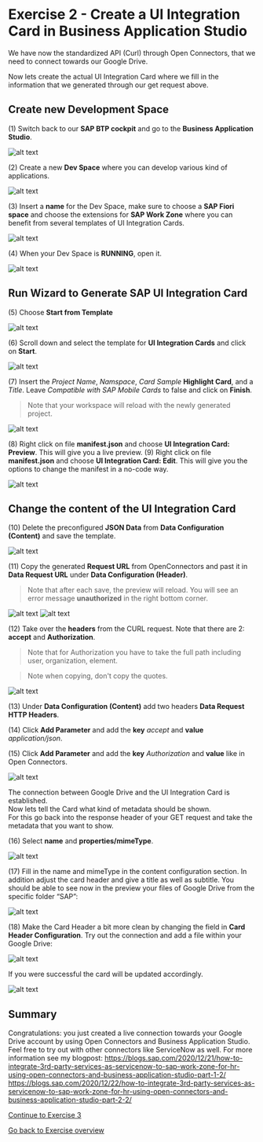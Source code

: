 # Exercise 2 - Create a UI Integration Card in Business Application Studio

We have now the standardized API (Curl) through Open Connectors, that we need to connect towards our Google Drive.

Now lets create the actual UI Integration Card where we fill in the information that we generated through our get request above.


## Create new Development Space

(1) Switch back to our **SAP BTP cockpit** and go to the **Business Application Studio**.

![alt text](./OpenBAS.png "OpenBAS")

(2) Create a new **Dev Space** where you can develop various kind of applications.

![alt text](./CreateDevSpace.png "CreateDevSpace")

(3) Insert a **name** for the Dev Space, make sure to choose a **SAP Fiori space** and choose the extensions for **SAP Work Zone** where you can benefit from several templates of UI Integration Cards.

![alt text](./CreateDevSpace2.png "CreateDevSpace2")

(4) When your Dev Space is **RUNNING**, open it.

![alt text](./OpenBAS2.png "OpenBAS2")

## Run Wizard to Generate SAP UI Integration Card

(5) Choose **Start from Template**

![alt text](./StartTemplate.png "StartTemplate")

(6) Scroll down and select the template for **UI Integration Cards** and click on **Start**.

![alt text](./UIIntegrationCard.png "UIIntegrationCard")

(7) Insert the _Project Name_, _Namspace_, _Card Sample_ **Highlight Card**, and a _Title_. Leave _Compatible with SAP Mobile Cards_ to false and click on **Finish**.

> Note that your workspace will reload with the newly generated project.

![alt text](./ProjectDetails.png "ProjectDetails")

(8) Right click on file **manifest.json** and choose **UI Integration Card: Preview**. This will give you a live preview.
(9) Right click on file **manifest.json** and choose **UI Integration Card: Edit**. This will give you the options to change the manifest in a no-code way.

![alt text](./CardEdit.png "CardEdit")

## Change the content of the UI Integration Card

(10) Delete the preconfigured **JSON Data** from **Data Configuration (Content)** and save the template.

![alt text](./RemoveJSON.png "RemoveJSON")

(11) Copy the generated **Request URL** from OpenConnectors and past it in **Data Request URL** under **Data Configuration (Header)**.

> Note that after each save, the preview will reload. You will see an error message **unauthorized** in the right bottom corner.

![alt text](./RequestURL.png "RequestURL")
![alt text](./NewDataURL.png "NewDataURL  ")


(12) Take over the **headers** from the CURL request. Note that there are 2: **accept** and **Authorization**.

> Note that for Authorization you have to take the full path including user, organization, element.

> Note when copying, don't copy the quotes.

![alt text](./CurlHeaders.png "CurlHeaders")

(13) Under **Data Configuration (Content)** add two headers **Data Request HTTP Headers**.

(14) Click **Add Parameter** and add the **key** _accept_ and **value** _application/json_.

(15) Click **Add Parameter** and add the **key** _Authorization_ and **value** like in Open Connectors.

![alt text](./AddHeaders2.png "AddHeaders2")

The connection between Google Drive and the UI Integration Card is established.    
Now lets tell the Card what kind of metadata should be shown.    
For this go back into the response header of your GET request and take the metadata that you want to show.

(16) Select **name** and **properties/mimeType**.

![alt text](./SelectMetaData.png "SelectMetaData")

(17) Fill in the name and mimeType in the content configuration section. In addition adjust the card header and give a title as well as subtitle. You should be able to see now in the preview your files of Google Drive from the specific folder “SAP”:

![alt text](./ProvidePath2.png "ProvidePath2")

(18) Make the Card Header a bit more clean by changing the field in **Card Header Configuration**.
    Try out the connection and add a file within your Google Drive:

![alt text](./NicenUp.png "NicenUp")

If you were successful the card will be updated accordingly.

![alt text](./Preview.png "Preview")



## Summary

Congratulations: you just created a live connection towards your Google Drive account by using Open Connectors and Business Application Studio.
Feel free to try out with other connectors like ServiceNow as well. For more information see my blogpost:
https://blogs.sap.com/2020/12/21/how-to-integrate-3rd-party-services-as-servicenow-to-sap-work-zone-for-hr-using-open-connectors-and-business-application-studio-part-1-2/
https://blogs.sap.com/2020/12/22/how-to-integrate-3rd-party-services-as-servicenow-to-sap-work-zone-for-hr-using-open-connectors-and-business-application-studio-part-2-2/



[Continue to Exercise 3](/Exercises/Exercise3/readme.md)    

[Go back to Exercise overview](/readme.md)
